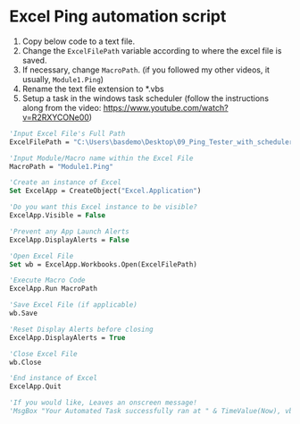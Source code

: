 # Excel Ping automation script

1. Copy below code to a text file.
2. Change the `ExcelFilePath` variable according to where the excel file is saved.
3. If necessary, change `MacroPath`. (if you followed my other videos, it usually, `Module1.Ping`)
4. Rename the text file extension to \*.vbs
5. Setup a task in the windows task scheduler (follow the instructions along from the video: https://www.youtube.com/watch?v=R2RXYCONe00)

```vb
'Input Excel File's Full Path
ExcelFilePath = "C:\Users\basdemo\Desktop\09_Ping_Tester_with_scheduler_monitor.xlsm"

'Input Module/Macro name within the Excel File
MacroPath = "Module1.Ping"

'Create an instance of Excel
Set ExcelApp = CreateObject("Excel.Application")

'Do you want this Excel instance to be visible?
ExcelApp.Visible = False

'Prevent any App Launch Alerts
ExcelApp.DisplayAlerts = False

'Open Excel File
Set wb = ExcelApp.Workbooks.Open(ExcelFilePath)

'Execute Macro Code
ExcelApp.Run MacroPath

'Save Excel File (if applicable)
wb.Save

'Reset Display Alerts before closing
ExcelApp.DisplayAlerts = True

'Close Excel File
wb.Close

'End instance of Excel
ExcelApp.Quit

'If you would like, Leaves an onscreen message!
'MsgBox "Your Automated Task successfully ran at " & TimeValue(Now), vbInformation
```
